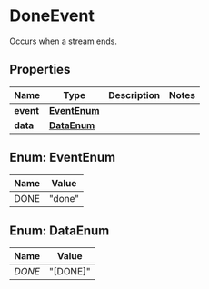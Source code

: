 

# DoneEvent

Occurs when a stream ends.

## Properties

| Name | Type | Description | Notes |
|------------ | ------------- | ------------- | -------------|
|**event** | [**EventEnum**](#EventEnum) |  |  |
|**data** | [**DataEnum**](#DataEnum) |  |  |



## Enum: EventEnum

| Name | Value |
|---- | -----|
| DONE | &quot;done&quot; |



## Enum: DataEnum

| Name | Value |
|---- | -----|
| _DONE_ | &quot;[DONE]&quot; |



